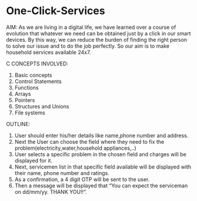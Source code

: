 # One-Click-Services

AIM:
As we are living in a digital life, we have learned over a course of evolution that whatever we
need can be obtained just by a click in our smart devices. By this way, we can reduce the
burden of finding the right person to solve our issue and to do the job perfectly. So our aim is to
make household services available 24x7.

C CONCEPTS INVOLVED:
1. Basic concepts
2. Control Statements
3. Functions
4. Arrays
5. Pointers
6. Structures and Unions
7. File systems

OUTLINE:
1. User should enter his/her details like name,phone number and address.
2. Next the User can choose the field where they need to fix the
problem(electricity,water,household appliances,..)
3. User selects a specific problem in the chosen field and charges will be displayed for it.
4. Next, servicemen list in that specific field available will be displayed with their name,
phone number and ratings.
5. As a confirmation, a 4 digit OTP will be sent to the user.
6. Then a message will be displayed that “You can expect the serviceman on dd/mm/yy.
THANK YOU!!”.
